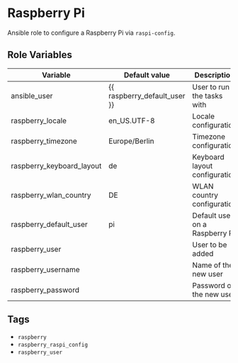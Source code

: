 # Raspberry Pi

Ansible role to configure a Raspberry Pi via `raspi-config`.

## Role Variables

| Variable                  | Default value                | Description                    |
| ------------------------- | ---------------------------- | ------------------------------ |
| ansible_user              | {{ raspberry_default_user }} | User to run the tasks with     |
| raspberry_locale          | en_US.UTF-8                  | Locale configuration           |
| raspberry_timezone        | Europe/Berlin                | Timezone configuration         |
| raspberry_keyboard_layout | de                           | Keyboard layout configuration  |
| raspberry_wlan_country    | DE                           | WLAN country configuration     |
| raspberry_default_user    | pi                           | Default user on a Raspberry Pi |
| raspberry_user            |                              | User to be added               |
| raspberry_username        |                              | Name of the new user           |
| raspberry_password        |                              | Password of the new user       |

## Tags

- `raspberry`
- `raspberry_raspi_config`
- `raspberry_user`
